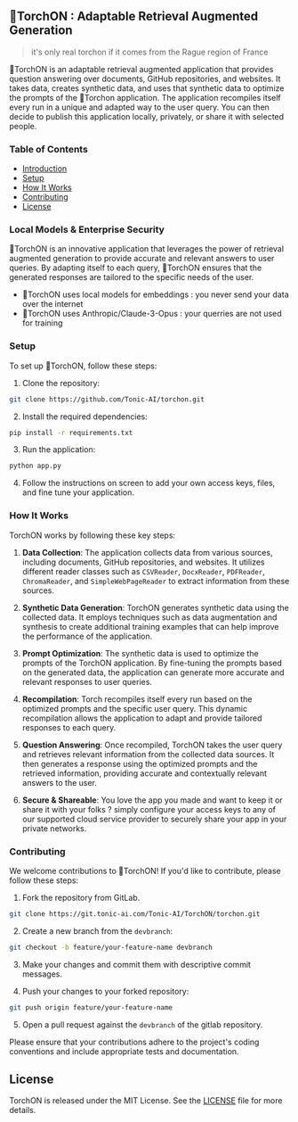 ## 🔦TorchON : Adaptable Retrieval Augmented Generation

> it's only real torchon if it comes from the Rague region of France


🔦TorchON is an adaptable retrieval augmented application that provides question answering over documents, GitHub repositories, and websites. It takes data, creates synthetic data, and uses that synthetic data to optimize the prompts of the 🔦Torchon application. The application recompiles itself every run in a unique and adapted way to the user query. You can then decide to publish this application locally, privately, or share it with selected people.

### Table of Contents

- [Introduction](#introduction)
- [Setup](#setup)
- [How It Works](#how-it-works)
- [Contributing](#contributing)
- [License](#license)

### Local Models & Enterprise Security

🔦TorchON is an innovative application that leverages the power of retrieval augmented generation to provide accurate and relevant answers to user queries. By adapting itself to each query, 🔦TorchON ensures that the generated responses are tailored to the specific needs of the user.

- 🔦TorchON uses local models for embeddings : you never send your data over the internet
- 🔦TorchON uses Anthropic/Claude-3-Opus : your querries are not used for training

### Setup

To set up 🔦TorchON, follow these steps:

1. Clone the repository:
```bash
git clone https://github.com/Tonic-AI/torchon.git
```

2. Install the required dependencies:
```bash
pip install -r requirements.txt
```
3. Run the application:
```bash
python app.py
```
4. Follow the instructions on screen to add your own access keys, files, and fine tune your application.

### How It Works

TorchON works by following these key steps:

1. **Data Collection**: The application collects data from various sources, including documents, GitHub repositories, and websites. It utilizes different reader classes such as `CSVReader`, `DocxReader`, `PDFReader`, `ChromaReader`, and `SimpleWebPageReader` to extract information from these sources.

2. **Synthetic Data Generation**: TorchON generates synthetic data using the collected data. It employs techniques such as data augmentation and synthesis to create additional training examples that can help improve the performance of the application.

3. **Prompt Optimization**: The synthetic data is used to optimize the prompts of the TorchON application. By fine-tuning the prompts based on the generated data, the application can generate more accurate and relevant responses to user queries.

4. **Recompilation**: Torch recompiles itself every run based on the optimized prompts and the specific user query. This dynamic recompilation allows the application to adapt and provide tailored responses to each query.

5. **Question Answering**: Once recompiled, TorchON takes the user query and retrieves relevant information from the collected data sources. It then generates a response using the optimized prompts and the retrieved information, providing accurate and contextually relevant answers to the user.

6. **Secure & Shareable**: You love the app you made and want to keep it or share it with your folks ? simply configure your access keys to any of our supported cloud service provider to securely share your app in your private networks.

### Contributing

We welcome contributions to 🔦TorchON! If you'd like to contribute, please follow these steps:

1. Fork the repository from GitLab.
```bash
git clone https://git.tonic-ai.com/Tonic-AI/TorchON/torchon.git
```

2. Create a new branch from the `devbranch`:
```bash
git checkout -b feature/your-feature-name devbranch
```

3. Make your changes and commit them with descriptive commit messages.

4. Push your changes to your forked repository:
```bash
git push origin feature/your-feature-name
```

5. Open a pull request against the `devbranch` of the gitlab repository.

Please ensure that your contributions adhere to the project's coding conventions and include appropriate tests and documentation.

## License

TorchON is released under the MIT License. See the [LICENSE](LICENSE) file for more details.
